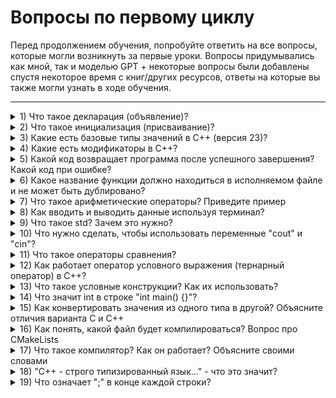 # Вопросы по первому циклу #
Перед продолжением обучения, попробуйте ответить на все вопросы, которые могли возникнуть за первые уроки.
Вопросы придумывались как мной, так и моделью GPT + некоторые вопросы были добавлены спустя некоторое время с
книг/других ресурсов, ответы на которые вы также могли узнать в ходе обучения.

---

<details>
<summary>1) Что такое декларация (объявление)?</summary>

**Ответ:** Декларация - это заявление о существовании переменной, функции или другого объекта. Оно сообщает компилятору
имя и тип объекта, чтобы компилятор мог проверить, правильно ли используется этот объект в программе. Пример: `int a;`
</details>

<details>
<summary>2) Что такое инициализация (присваивание)?</summary>

**Ответ:** Инициализация - это процесс присвоения переменной значения. Это делается с помощью оператора присваивания.
Пример: `a = 10;`
</details>

<details>
<summary>3) Какие есть базовые типы значений в C++ (версия 23)?</summary>

**Ответ:** В C++ существует несколько базовых типов, здесь достаточно сказать про `int`, `float`, `double`, `char` и
`bool`. Также будет хорошим плюсом вспомнить про тип `void`.
</details>

<details>
<summary>4) Какие есть модификаторы в C++?</summary>

**Ответ:** `signed`|`unsigned`, чтобы (не)учитывать знак чисел и `long`|`short`|`long long`, чтобы выделить
больше(`long`) или меньше (`short`) памяти для числовых типов (`int`, `char`, `double`).
</details>

<details>
<summary>5) Какой код возвращает программа после успешного завершения? Какой код при ошибке?</summary>

**Ответ:** После успешного завершения программа возвращает код `0`. При ошибке программа может возвращать любое другое
целое число, обычно `1` или `-1`.
</details>

<details>
<summary>6) Какое название функции должно находиться в исполняемом файле и не может быть дублировано?</summary>

**Ответ:** Речь про функцию `main()`. Это точка входа в программу, с которой начинается её выполнение.
</details>

<details>
<summary>7) Что такое арифметические операторы? Приведите пример</summary>

**Ответ:** Арифметические операторы - это операторы, которые выполняют арифметические действия. К ним относятся `+`,
`-`, `*`, `/` и `%`. Например: `5 + 3;`.
</details>

<details>
<summary>8) Как вводить и выводить данные используя терминал?</summary>

**Ответ:** Для ввода и вывода данных обычно используются объекты `cin` и `cout`, соответственно. Например:
`cin >> x;`.
</details>

<details>
<summary>9) Что такое std? Зачем это нужно?</summary>

**Ответ:** `std` - это пространство имён (namespace), в котором находятся все стандартные библиотеки C++. В нём
содержатся типовой функционал для языка, который используется в случаях, когда самому имплементировать весь функционал
лень :)
</details>

<details>
<summary>10) Что нужно сделать, чтобы использовать переменные "cout" и "cin"?</summary>

**Ответ:** Чтобы использовать переменные `cout` и `cin`, нужно включить заголовочный файл `iostream`. Например:
`#include <iostream>`.
</details>

<details>
<summary>11) Что такое операторы сравнения?</summary>

**Ответ:** Операторы сравнения - это операторы, которые сравнивают два значения и возвращают логическое значение `true`
или `false`. К ним относятся `==`, `!=`, `>`|`>=`, `<`|`<=`. Например: `a < b;`
</details>

<details>
<summary>12) Как работает оператор условного выражения (тернарный оператор) в C++?</summary>

**Ответ:** Оператор условного выражения (тернарный оператор) имеет следующий синтаксис:
`условие ? выражение1 : выражение2`. Если условие истинно, то вычисляется `выражение1`, иначе вычисляется `выражение2`.
Например: `int x = (a > b) ? a : b;` - так в `x` сохранится наибольшее из чисел `a` и `b`.
</details>

<details>
<summary>13) Что такое условные конструкции? Как их использовать?</summary>

**Ответ:** Условные конструкции - это конструкции, которые позволяют выполнять различные действия в зависимости от
условия. Это `if` и `else`, а также `switch`. Например:
```c++
if (условие) {
    // действия, которые выполняются, если условие даёт true
} else {
    // действия, которые выполняются, если условие дало false
}
```
Из `if`-`else` можно создавать большие конструкции кода, а также включать конструкции друг в друга:
```c++
if (условие1) {
    if (условие2) {
        // действия, которые выполняются, если условие1 и условие2 дали true
    }
} else {
    // действия, которые выполняются, если условие1 дало false. Тут на условие2 нам без разницы
}
```
Важно помнить, что `else` напрямую связан с `if`, то есть `else` нельзя использовать, если до этого не было конструкции
`if`.\
Конструкция `switch` используется, когда нам нужно проверить значение какого-то выражения:
```c++
int a;
cin << a;
switch(a) {
    case 1:
        // действия для случая, когда a = 1
        break;
    case 10:
        // действия для случая, когда a = 10
        break;
    default:
        // действия для случая, когда ничто из предыдущих условий не сработало.
}
```
В конце каждого условия `case` обычно ставится `break`, чтобы закончить выполнение оператора `switch` досрочно. Если
этого не сделать, то условия будут выполняться немного необычным путём, почитайте об этом подробнее.
</details>

<details>
<summary>14) Что значит int в строке "int main() {}"?</summary>

**Ответ:** `int` означает, что функция `main()` возвращает целое число. Это значение возвращается операционной системе
после завершения работы программы. Чтобы понять, какие числа может возвращать функция `main`, смотрите вопрос `5`.

</details>

<details>
<summary>15) Как конвертировать значения из одного типа в другой? Объясните отличия варианта C и C++</summary>

**Ответ:** Для конвертации значений из одного типа в другой в C++ используются явное преобразование типов (кастинг) и
функции преобразования типов. В C также используется неявное преобразование типов.\
Примеры:\
`int x = (int) 3.14;` - явное преобразование числа с плавающей точкой в целое число в C;\
`int x = static_cast<int>(3.14);` - явное преобразование числа с плавающей точкой в целое число в C++;\
`int x = 3.14;` - неявное преобразование числа с плавающей точкой в целое число в C.

</details>

<details>
<summary>16) Как понять, какой файл будет компилироваться? Вопрос про CMakeLists</summary>

**Ответ:** В файле `CMakeLists.txt` указываются файлы, которые должны быть скомпилированы. Строка
`add_executable(имя_программы файл1.cpp файл2.cpp ...)` указывает, какие файлы должны быть скомпилированы (`файл1.cpp` и
т.д.) и какое имя получит исполняемый файл (`имя_программы`).

</details>

<details>
<summary>17) Что такое компилятор? Как он работает? Объясните своими словами</summary>

**Ответ:** Компилятор - это программа, которая переводит исходный код программы на языке высокого уровня в машинный код,
который может быть выполнен на компьютере. Компилятор проверяет исходный код на ошибки, оптимизирует его и генерирует
объектный файл, который затем может быть скомпонован в исполняемый файл.

</details>

<details>
<summary>18) "C++ - строго типизированный язык..." - что это значит?</summary>

**Ответ:** Строго типизированный язык - это язык программирования, в котором переменные имеют строго определённый тип
данных и не могут менять свой тип в процессе выполнения программы. То есть тип каждой сущности (например, объекта,
значения, имени и выражения) должен быть известен компилятору в момент его использования. Тип объекта определяет набор
применимых к нему операций.

</details>

<details>
<summary>19) Что означает ";" в конце каждой строки?</summary>

**Ответ:** `;` является символом, который обозначает конец оператора или выражения в программе. Каждая инструкция или
выражение должны заканчиваться точкой с запятой, чтобы компилятор мог правильно интерпретировать код. Если `;` пропущена
в конце строки, компилятор решит, что операция не закончена и начнет считывать следующую строку, что может выдать ошибку
компиляции.

</details>
